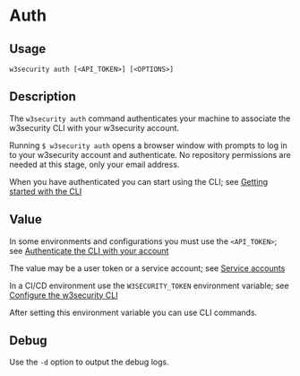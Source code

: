 # Auth

## Usage

`w3security auth [<API_TOKEN>] [<OPTIONS>]`

## Description

The `w3security auth` command authenticates your machine to associate the w3security CLI with your w3security account.

Running `$ w3security auth` opens a browser window with prompts to log in to your w3security account and authenticate. No repository permissions are needed at this stage, only your email address.

When you have authenticated you can start using the CLI; see [Getting started with the CLI](https://docs.w3security.io/w3security-cli/getting-started-with-the-cli)

## Value

In some environments and configurations you must use the `<API_TOKEN>`; see [Authenticate the CLI with your account](https://docs.w3security.io/features/w3security-cli/authenticate-the-cli-with-your-account)

The value may be a user token or a service account; see [Service accounts](https://docs.w3security.io/features/integrations/managing-integrations/service-accounts)

In a CI/CD environment use the `W3SECURITY_TOKEN` environment variable; see [Configure the w3security CLI](https://docs.w3security.io/features/w3security-cli/configure-the-w3security-cli)

After setting this environment variable you can use CLI commands.

## Debug

Use the `-d` option to output the debug logs.
